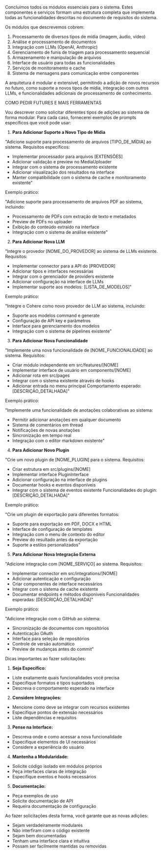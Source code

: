 
Concluímos todos os módulos essenciais para o sistema. Estes componentes e serviços formam uma estrutura completa que implementa todas as funcionalidades descritas no documento de requisitos do sistema.

Os módulos que descrevemos cobrem:

1. Processamento de diversos tipos de mídia (imagem, áudio, vídeo)
2. Análise e processamento de documentos
3. Integração com LLMs (OpenAI, Anthropic)
4. Gerenciamento de funis de triagem para processamento sequencial
5. Armazenamento e manipulação de arquivos
6. Interface de usuário para todas as funcionalidades
7. Serviços de monitoramento e cache
8. Sistema de mensagens para comunicação entre componentes

A arquitetura é modular e extensível, permitindo a adição de novos recursos no futuro, como suporte a novos tipos de mídia, integração com outros LLMs, e funcionalidades adicionais de processamento de conhecimento.


COMO PEDIR FUTURES E MAIS FERRAMENTAS


Vou descrever como solicitar diferentes tipos de adições ao sistema de forma modular. Para cada caso, fornecerei exemplos de prompts específicos que você pode usar:

1. **Para Adicionar Suporte a Novo Tipo de Mídia**

"Adicione suporte para processamento de arquivos [TIPO_DE_MÍDIA] ao sistema. 
Requisitos específicos:
- Implementar processador para arquivos [EXTENSÕES]
- Adicionar validação e preview no MediaUploader
- Integrar com o sistema de processamento existente
- Adicionar visualização dos resultados na interface
- Manter compatibilidade com o sistema de cache e monitoramento existente"

Exemplo prático:

"Adicione suporte para processamento de arquivos PDF ao sistema, incluindo:
- Processamento de PDFs com extração de texto e metadados
- Preview de PDFs no uploader
- Exibição do conteúdo extraído na interface
- Integração com o sistema de análise existente"

2. **Para Adicionar Nova LLM**

"Integre o provedor [NOME_DO_PROVEDOR] ao sistema de LLMs existente.
Requisitos:
- Implementar connector para a API do [PROVEDOR]
- Adicionar tipos e interfaces necessárias
- Integrar com o gerenciador de providers existente
- Adicionar configuração na interface de LLMs
- Implementar suporte aos modelos: [LISTA_DE_MODELOS]"

Exemplo prático:

"Integre o Cohere como novo provedor de LLM ao sistema, incluindo:
- Suporte aos modelos command e generate
- Configuração de API key e parâmetros
- Interface para gerenciamento dos modelos
- Integração com o sistema de pipelines existente"

3. **Para Adicionar Nova Funcionalidade**

"Implemente uma nova funcionalidade de [NOME_FUNCIONALIDADE] ao sistema.
Requisitos:
- Criar módulo independente em src/features/[NOME]
- Implementar interface de usuário em components/[NOME]
- Adicionar rota em src/pages
- Integrar com o sistema existente através de hooks
- Adicionar entrada no menu principal
Comportamento esperado: [DESCRIÇÃO_DETALHADA]"

Exemplo prático:

"Implemente uma funcionalidade de anotações colaborativas ao sistema:
- Permitir adicionar anotações em qualquer documento
- Sistema de comentários em thread
- Notificações de novas anotações
- Sincronização em tempo real
- Integração com o editor markdown existente"

4. **Para Adicionar Novo Plugin**

"Crie um novo plugin de [NOME_PLUGIN] para o sistema.
Requisitos:
- Criar estrutura em src/plugins/[NOME]
- Implementar interface PluginInterface
- Adicionar configuração na interface de plugins
- Documentar hooks e eventos disponíveis
- Integrar com o sistema de eventos existente
Funcionalidades do plugin: [DESCRIÇÃO_DETALHADA]"

Exemplo prático:

"Crie um plugin de exportação para diferentes formatos:
- Suporte para exportação em PDF, DOCX e HTML
- Interface de configuração de templates
- Integração com o menu de contexto do editor
- Preview do resultado antes da exportação
- Suporte a estilos personalizados"

5. **Para Adicionar Nova Integração Externa**

"Adicione integração com [NOME_SERVIÇO] ao sistema.
Requisitos:
- Implementar connector em src/integrations/[NOME]
- Adicionar autenticação e configuração
- Criar componentes de interface necessários
- Integrar com o sistema de cache existente
- Documentar endpoints e métodos disponíveis
Funcionalidades esperadas: [DESCRIÇÃO_DETALHADA]"

Exemplo prático:

"Adicione integração com o GitHub ao sistema:
- Sincronização de documentos com repositórios
- Autenticação OAuth
- Interface para seleção de repositórios
- Controle de versão automático
- Preview de mudanças antes do commit"

Dicas importantes ao fazer solicitações:

1. **Seja Específico:**

- Liste exatamente quais funcionalidades você precisa
- Especifique formatos e tipos suportados
- Descreva o comportamento esperado na interface

2. **Considere Integrações:**

- Mencione como deve se integrar com recursos existentes
- Especifique pontos de extensão necessários
- Liste dependências e requisitos

3. **Pense na Interface:**

- Descreva onde e como acessar a nova funcionalidade
- Especifique elementos de UI necessários
- Considere a experiência do usuário

4. **Mantenha a Modularidade:**

- Solicite código isolado em módulos próprios
- Peça interfaces claras de integração
- Especifique eventos e hooks necessários

5. **Documentação:**

- Peça exemplos de uso
- Solicite documentação de API
- Requeira documentação de configuração

Ao fazer solicitações desta forma, você garante que as novas adições:

- Sejam verdadeiramente modulares
- Não interfiram com o código existente
- Sejam bem documentadas
- Tenham uma interface clara e intuitiva
- Possam ser facilmente mantidas ou removidas